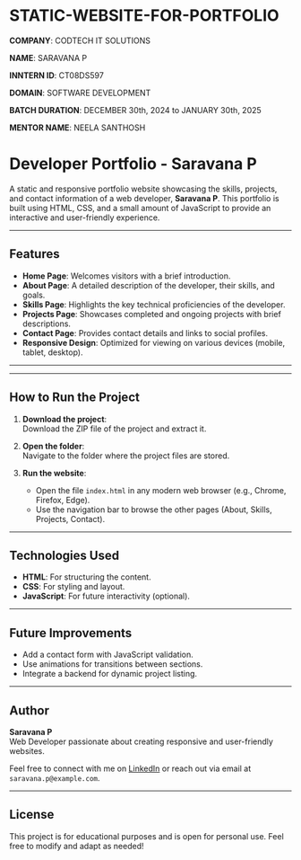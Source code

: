 # STATIC-WEBSITE-FOR-PORTFOLIO

**COMPANY**: CODTECH IT SOLUTIONS

**NAME**: SARAVANA P

**INNTERN ID**: CT08DS597

**DOMAIN**: SOFTWARE DEVELOPMENT

**BATCH DURATION**:  DECEMBER  30th, 2024 to JANUARY 30th, 2025

**MENTOR NAME**: NEELA SANTHOSH


# Developer Portfolio - Saravana P

A static and responsive portfolio website showcasing the skills, projects, and contact information of a web developer, **Saravana P**. This portfolio is built using HTML, CSS, and a small amount of JavaScript to provide an interactive and user-friendly experience.

---

## Features

- **Home Page**: Welcomes visitors with a brief introduction.
- **About Page**: A detailed description of the developer, their skills, and goals.
- **Skills Page**: Highlights the key technical proficiencies of the developer.
- **Projects Page**: Showcases completed and ongoing projects with brief descriptions.
- **Contact Page**: Provides contact details and links to social profiles.
- **Responsive Design**: Optimized for viewing on various devices (mobile, tablet, desktop).

---

---

## How to Run the Project

1. **Download the project**:  
   Download the ZIP file of the project and extract it.

2. **Open the folder**:  
   Navigate to the folder where the project files are stored.

3. **Run the website**:  
   - Open the file `index.html` in any modern web browser (e.g., Chrome, Firefox, Edge).
   - Use the navigation bar to browse the other pages (About, Skills, Projects, Contact).

---

## Technologies Used

- **HTML**: For structuring the content.
- **CSS**: For styling and layout.
- **JavaScript**: For future interactivity (optional).

---

## Future Improvements

- Add a contact form with JavaScript validation.
- Use animations for transitions between sections.
- Integrate a backend for dynamic project listing.

---

## Author

**Saravana P**  
Web Developer passionate about creating responsive and user-friendly websites.

Feel free to connect with me on [LinkedIn](https://www.linkedin.com/) or reach out via email at `saravana.p@example.com`.

---

## License

This project is for educational purposes and is open for personal use. Feel free to modify and adapt as needed!
